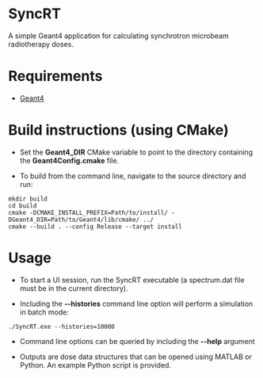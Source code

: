 # SyncRT
A simple Geant4 application for calculating synchrotron microbeam radiotherapy doses.

# Requirements

* [Geant4](https://geant4.web.cern.ch/)

# Build instructions (using CMake)

* Set the **Geant4_DIR** CMake variable to point to the directory containing the **Geant4Config.cmake** file.

* To build from the command line, navigate to the source directory and run:
```
mkdir build
cd build
cmake -DCMAKE_INSTALL_PREFIX=Path/to/install/ -DGeant4_DIR=Path/to/Geant4/lib/cmake/ ../
cmake --build . --config Release --target install
```

# Usage

* To start a UI session, run the SyncRT executable (a spectrum.dat file must be in the current directory).

* Including the **--histories** command line option will perform a simulation in batch mode:
```
./SyncRT.exe --histories=10000
```

* Command line options can be queried by including the **--help** argument

* Outputs are dose data structures that can be opened using MATLAB or Python. An example Python script is provided.
